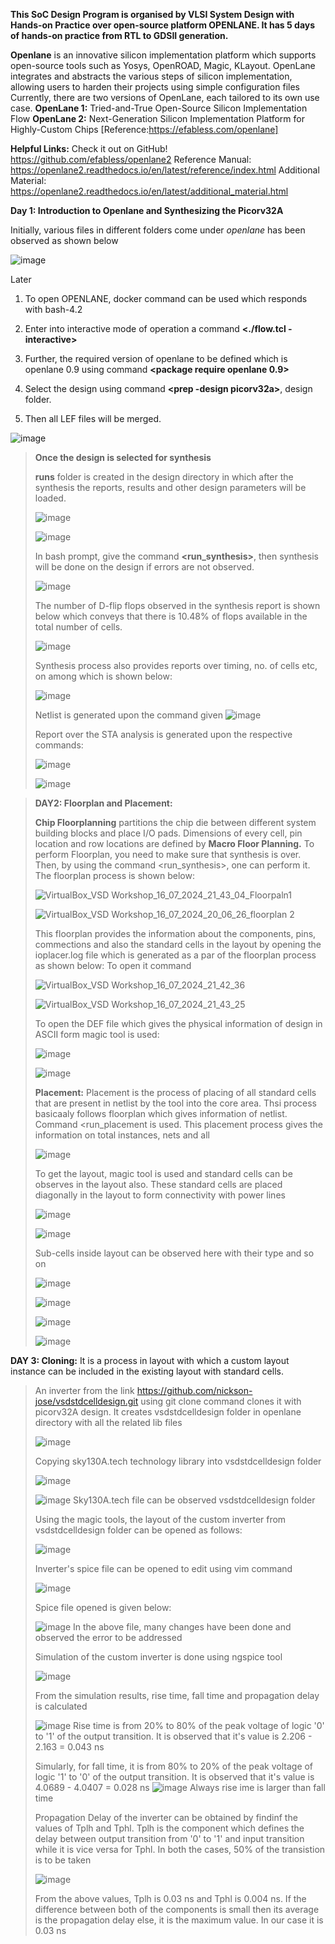   **This SoC Design Program is organised by VLSI System Design with Hands-on Practice over open-source platform OPENLANE. It has 5 days of hands-on practice from RTL to GDSII generation.**

**Openlane** is an innovative silicon implementation platform which supports open-source tools such as Yosys, OpenROAD, Magic, KLayout. OpenLane integrates and abstracts the various steps of silicon implementation, allowing users to harden their projects using simple configuration files
Currently, there are two versions of OpenLane, each tailored to its own use case.
**OpenLane 1:** Tried-and-True Open-Source Silicon Implementation Flow
**OpenLane 2:** Next-Generation Silicon Implementation Platform for Highly-Custom Chips  [Reference:https://efabless.com/openlane]

**Helpful Links:**
Check it out on GitHub! https://github.com/efabless/openlane2
Reference Manual: https://openlane2.readthedocs.io/en/latest/reference/index.html
Additional Material: https://openlane2.readthedocs.io/en/latest/additional_material.html


**Day 1: Introduction to Openlane and Synthesizing the Picorv32A**

Initially, various files in different folders come under *openlane* has been observed as shown below

![image](https://github.com/user-attachments/assets/a3307be2-3606-4ca7-9b2c-84f19dd15ce8)

Later
1. To open OPENLANE, docker command can be used which responds with bash-4.2


2. Enter into interactive mode of operation a command **<./flow.tcl -interactive>**


3. Further, the required version of openlane to be defined which is openlane 0.9 using command **<package require openlane 0.9>**


4. Select the design using command **<prep -design picorv32a>**, design folder.


5. Then all LEF files will be merged.

![image](https://github.com/user-attachments/assets/f9425128-9657-4d5a-9f78-24d1d84f154b)


> **Once the design is selected for synthesis**
> 
> **runs** folder is created in the design directory in which after the synthesis the reports, results and other design parameters will be loaded.
>
> ![image](https://github.com/user-attachments/assets/19bcccb9-b049-44bf-8730-8f3873991987)
>
> ![image](https://github.com/user-attachments/assets/7f340c06-6d20-44f7-8034-4fe55a35ad25)
>
> In bash prompt, give the command **<run_synthesis>**, then synthesis will be done on the design if errors are not observed.
>
> ![image](https://github.com/user-attachments/assets/87281901-efc6-47e7-9a3c-3908510061e2)
>
> The number of D-flip flops observed in the synthesis report is shown below which conveys that there is 10.48% of flops available in the total number of cells.
>
> ![image](https://github.com/user-attachments/assets/b2ba4ff2-333d-4fd9-84af-76b86b87d90c)
>
> Synthesis process also provides reports over timing, no. of cells etc, on among which is shown below:
>
> ![image](https://github.com/user-attachments/assets/032c8a18-4ac2-4bef-a08f-a38dedea63d6)
>
> Netlist is generated upon the command given
> ![image](https://github.com/user-attachments/assets/a9576002-e4ff-44e4-8212-7d592ae4216a)
>
> Report over the STA analysis is generated upon the respective commands:
>
>![image](https://github.com/user-attachments/assets/75b94631-74c7-432d-9469-ae0e0c21eccb)
>
> ![image](https://github.com/user-attachments/assets/6b650d74-2cf0-4b58-beb9-b7a78ab3c4cd)
> 

> **DAY2: Floorplan and Placement:**
> 
> **Chip Floorplanning** partitions the chip die between different system building blocks and place I/O pads. Dimensions of every cell, pin location and row locations are defined by **Macro Floor Planning.**
> To perform Floorplan, you need to make sure that synthesis is over. Then, by using the command <run_synthesis>, one can perform it. The floorplan process is shown below:
>
> ![VirtualBox_VSD Workshop_16_07_2024_21_43_04_Floorpaln1](https://github.com/user-attachments/assets/5a739050-1f38-4454-a07f-d019b80a5580)
>
> ![VirtualBox_VSD Workshop_16_07_2024_20_06_26_floorplan 2](https://github.com/user-attachments/assets/261f7184-6f75-4630-99d7-d385b607dada)
>
> This floorplan provides the information about the components, pins, commections and also the standard cells in the layout by opening the ioplacer.log file which is generated as a par of the floorplan process as shown below: To open it <less ioplacer.log>  command
>
> ![VirtualBox_VSD Workshop_16_07_2024_21_42_36](https://github.com/user-attachments/assets/543bd5c1-4722-4396-8a40-0538921238aa)
>
> ![VirtualBox_VSD Workshop_16_07_2024_21_43_25](https://github.com/user-attachments/assets/f8f0c449-6553-4c56-afd1-6191d767b792)
>
> To open the DEF file which gives the physical information of design in ASCII form magic tool is used:
>
> ![image](https://github.com/user-attachments/assets/71ff6026-cd83-44e5-936c-e30544e6bb72)
>
> ![image](https://github.com/user-attachments/assets/1504aa74-ec65-41c0-bb1d-359013c36d0a)
>
> **Placement:** Placement is the process of placing of all standard cells that are present in netlist by the tool into the core area. Thsi process basicaaly follows floorplan which gives information of netlist. Command <run_placement is used. This placement process gives the information on total instances, nets and all
>
> ![image](https://github.com/user-attachments/assets/17c42abe-02bd-4665-aec8-c8778eb7d258)
>
> To get the layout, magic tool is used and standard cells can be observes in the layout also. These standard cells are placed diagonally in the layout to form connectivity with power lines
>
> ![image](https://github.com/user-attachments/assets/9da783ad-251a-4336-b537-acce0b921f2e)
>
> ![image](https://github.com/user-attachments/assets/a6f7a9c2-3d6c-4ff9-b27a-e89e442a7bda)
>
> Sub-cells inside layout can be observed here with their type and so on
>
> ![image](https://github.com/user-attachments/assets/0a836514-6d80-47b5-a74a-9c57880283ba)
>
> ![image](https://github.com/user-attachments/assets/7a909afb-58d8-482c-801e-172517cf6dbe)
>
> ![image](https://github.com/user-attachments/assets/d74a6c42-fe4f-4895-bccd-10c2a2ae8b66)
>
> ![image](https://github.com/user-attachments/assets/dd1c57e9-320b-4aa8-94eb-dd0db0829b02)
>
**DAY 3: Cloning:** It is a process in layout with which a custom layout instance can be included in the existing layout with standard cells. 
> An inverter from the link https://github.com/nickson-jose/vsdstdcelldesign.git using git clone command clones it with picorv32A design. It creates vsdstdcelldesign folder in openlane directory with all the related lib files
>
> ![image](https://github.com/user-attachments/assets/21f4d886-c8db-49ca-907a-af8593c2a69a)
>
> Copying sky130A.tech technology library into vsdstdcelldesign folder
>
> ![image](https://github.com/user-attachments/assets/cb5379ca-b5f9-4ccd-9971-dbbe9b9075d1)
>
> ![image](https://github.com/user-attachments/assets/1cb1c0eb-d77a-4151-803f-cd0682127478)
> Sky130A.tech file can be observed vsdstdcelldesign folder
>
> Using the magic tools, the layout of the custom inverter from vsdstdcelldesign folder can be opened as follows:
>
> ![image](https://github.com/user-attachments/assets/31396c97-2a62-43b9-b0a2-b2108c6b5d6a)
>
> Inverter's spice file can be opened to edit using vim command
>
> ![image](https://github.com/user-attachments/assets/b2431d83-0b6e-4066-a474-b0189ee64d24)
>
> Spice file opened is given below:
>
> ![image](https://github.com/user-attachments/assets/0c728565-5281-40af-b36a-4579fe32633c)
> In the above file, many changes have been done and observed the error to be addressed
>
> Simulation of the custom inverter is done using ngspice tool
>
> ![image](https://github.com/user-attachments/assets/9ac2211e-d29e-4ef2-857a-eace52a61da3)
>
> From the simulation results, rise time, fall time and propagation delay is calculated
>
> ![image](https://github.com/user-attachments/assets/aee550d1-f224-4d8c-bf83-ee14215ad311)
> Rise time is from 20% to 80% of the peak voltage of logic '0' to '1' of the output transition. It is observed that it's value is 2.206 - 2.163 = 0.043 ns
>
> Simularly, for fall time, it is from 80% to 20% of the peak voltage of logic '1' to '0' of the output transition. It is observed that it's value is 4.0689 - 4.0407 = 0.028 ns
>![image](https://github.com/user-attachments/assets/7c800c8a-5852-4fde-86a9-10d0749fb166)
> Always rise ime is larger than fall time
>
> Propagation Delay of the inverter can be obtained by findinf the values of Tplh and Tphl. Tplh is the component which defines the delay between output transition from '0' to '1' and input transition while it is vice versa for Tphl. In both the cases, 50% of the transistion is to be taken
>
> ![image](https://github.com/user-attachments/assets/77e6ba92-23ba-4525-829d-7ecb9275a13a)
>
> From the above values, Tplh is 0.03 ns and Tphl is 0.004 ns. If the difference between both of the components is small then its average is the propagation delay else, it is the maximum value. In our case it is 0.03 ns























